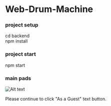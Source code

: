 # Web-Drum-Machine
 
### project setup
cd backend <br />
npm install <br />

### project start
npm start

### main pads
![Alt text](./pads.png?raw=true "Title")

Please continue to click "As a Guest" text button.
